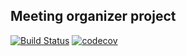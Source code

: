 ## Meeting organizer project

[![Build Status](https://travis-ci.com/JuliaBorovets/meeting-project-server.svg?branch=master)](https://travis-ci.com/JuliaBorovets/meeting-project-server) 
[![codecov](https://codecov.io/gh/JuliaBorovets/meeting-project-server/branch/master/graph/badge.svg)](https://codecov.io/gh/JuliaBorovets/meeting-project-server)

